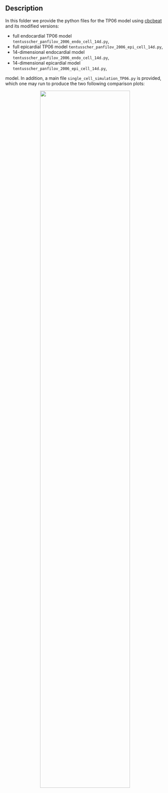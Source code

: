 ## Description 

In this folder we provide the python files for the TP06 model using [cbcbeat](https://github.com/ComputationalPhysiology/cbcbeat) and its modified versions:
- full endocardial TP06 model `tentusscher_panfilov_2006_endo_cell_14d.py`,
- full epicardial TP06 model `tentusscher_panfilov_2006_epi_cell_14d.py`,
- 14-dimensional endocardial model `tentusscher_panfilov_2006_endo_cell_14d.py`,
- 14-dimensional epicardial model `tentusscher_panfilov_2006_epi_cell_14d.py`,

model. In addition, a main file `single_cell_simulation_TP06.py` is provided, which one may run to produce the two following comparison plots:

<p align="center">
<img src="https://github.com/andreerhardt/cardiac-dynamics-of-the-TP06-model-with-focus-on-EADs/blob/main/media/comparison.png" width="75%"/>
</p>
